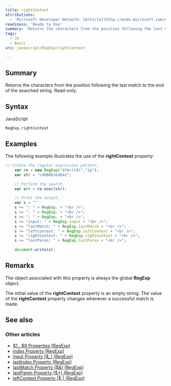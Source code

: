 ```yaml
---
title: rightContext
attributions:
  - 'Microsoft Developer Network: [Article](http://msdn.microsoft.com/en-us/library/ie/b4sb5k1b(v=vs.94).aspx)'
readiness: 'Ready to Use'
summary: 'Returns the characters from the position following the last match to the end of the searched string. Read-only.'
tags:
  - JS
  - Basic
uri: javascript/RegExp/rightContext

---
```

## Summary

Returns the characters from the position following the last match to the end of the searched string. Read-only.

## Syntax

<span class="language">JavaScript</span>

    RegExp.rightContext

## Examples

The following example illustrates the use of the **rightContext** property:

``` js
// Create the regular expression pattern.
    var re = new RegExp("d(b+)(d)","ig");
    var str = "cdbBdbsbdbdz";

    // Perform the search.
    var arr = re.exec(str);

    // Print the output.
    var s = ""
    s += ": " + RegExp. + "<br />";
    s += ": " + RegExp. + "<br />";
    s += ": " + RegExp. + "<br />";
    s += "input: " + RegExp.input + "<br />";
    s += "lastMatch: " + RegExp.lastMatch + "<br />";
    s += "leftContext: " + RegExp.leftContext + "<br />";
    s += "rightContext: " + RegExp.rightContext + "<br />";
    s += "lastParen: " + RegExp.lastParen + "<br />";

    document.write(s);
```

## Remarks

The object associated with this property is always the global **RegExp** object.

The initial value of the **rightContext** property is an empty string. The value of the **rightContext** property changes whenever a successful match is made.

## See also

### Other articles

-   [\$1...\$9 Properties (RegExp)](/javascript/RegExp/1_9_Properties)
-   [index Property (RegExp)](/javascript/RegExp/index)
-   [input Property (\$\_) (RegExp)](/javascript/RegExp/input)
-   [lastIndex Property (RegExp)](/javascript/RegExp/lastIndex)
-   [lastMatch Property (\$&) (RegExp)](/javascript/RegExp/lastMatch)
-   [lastParen Property (\$+) (RegExp)](/javascript/RegExp/lastParen)
-   [leftContext Property (\$\`) (RegExp)](/javascript/RegExp/leftContext)

